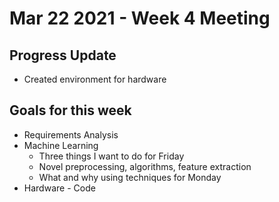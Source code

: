 # Mar 22 2021 - Week 4 Meeting

## Progress Update

* Created environment for hardware

## Goals for this week

* Requirements Analysis
* Machine Learning
  * Three things I want to do for Friday
  * Novel preprocessing, algorithms, feature extraction
  * What and why using techniques for Monday
* Hardware - Code